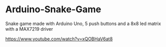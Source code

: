 # Arduino-Snake-Game
Snake game made with Arduino Uno, 5 push buttons and a 8x8 led matrix with a MAX7219 driver

https://www.youtube.com/watch?v=xQOBHaV6at8
